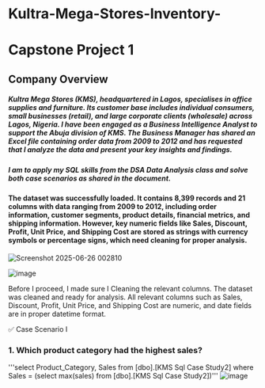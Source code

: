 # Kultra-Mega-Stores-Inventory-
# Capstone Project 1
## Company Overview 
##### Kultra Mega Stores (KMS), headquartered in Lagos, specialises in office supplies and furniture. Its customer base includes individual consumers, small businesses (retail), and large corporate clients (wholesale) across Lagos, Nigeria. I have been engaged as a Business Intelligence Analyst to support the Abuja division of KMS. The Business Manager has shared an Excel file containing order data from 2009 to 2012 and has requested that I analyze the data and present your key insights and findings. 
##### I am to apply my SQL skills from the DSA Data Analysis class and solve both case scenarios as shared in the document. 

#### The dataset was successfully loaded. It contains 8,399 records and 21 columns with data ranging from 2009 to 2012, including order information, customer segments, product details, financial metrics, and shipping information. However, key numeric fields like Sales, Discount, Profit, Unit Price, and Shipping Cost are stored as strings with currency symbols or percentage signs, which need cleaning for proper analysis.

![Screenshot 2025-06-26 002810](https://github.com/user-attachments/assets/3e3dff70-47a9-4e1b-84b5-4aafb52cb4cd)

![image](https://github.com/user-attachments/assets/407dac72-f9bc-4353-94ed-b4bf74b53773)

Before I proceed, I made sure I Cleaning the relevant columns. The dataset was cleaned and ready for analysis. All relevant columns such as Sales, Discount, Profit, Unit Price, and Shipping Cost are numeric, and date fields are in proper datetime format.

✅ Case Scenario I
### 1. Which product category had the highest sales?
'''select Product_Category, Sales from [dbo].[KMS Sql Case Study2]
where Sales = (select max(sales) from [dbo].[KMS Sql Case Study2])'''
![image](https://github.com/user-attachments/assets/e3cecd0f-aafb-4702-8a05-f252dae57adc)


